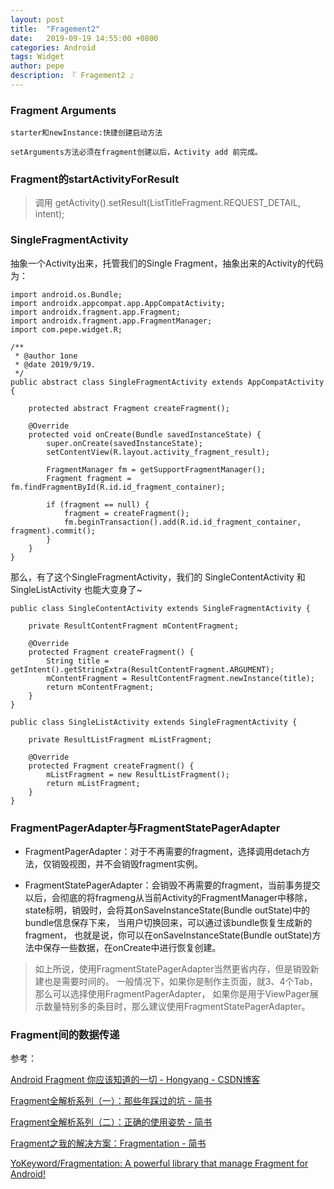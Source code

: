 ```yaml
---
layout: post
title:  "Fragement2"
date:   2019-09-19 14:55:00 +0800
categories: Android
tags: Widget
author: pepe
description: 『 Fragement2 』
---
```


### **Fragment Arguments**

```
starter和newInstance:快捷创建启动方法

setArguments方法必须在fragment创建以后，Activity add 前完成。
```

### **Fragment的startActivityForResult**

> 调用 getActivity().setResult(ListTitleFragment.REQUEST_DETAIL, intent);

### **SingleFragmentActivity**

抽象一个Activity出来，托管我们的Single Fragment，抽象出来的Activity的代码为：
```
import android.os.Bundle;
import androidx.appcompat.app.AppCompatActivity;
import androidx.fragment.app.Fragment;
import androidx.fragment.app.FragmentManager;
import com.pepe.widget.R;

/**
 * @author 1one
 * @date 2019/9/19.
 */
public abstract class SingleFragmentActivity extends AppCompatActivity {

    protected abstract Fragment createFragment();

    @Override
    protected void onCreate(Bundle savedInstanceState) {
        super.onCreate(savedInstanceState);
        setContentView(R.layout.activity_fragment_result);

        FragmentManager fm = getSupportFragmentManager();
        Fragment fragment = fm.findFragmentById(R.id.id_fragment_container);

        if (fragment == null) {
            fragment = createFragment();
            fm.beginTransaction().add(R.id.id_fragment_container, fragment).commit();
        }
    }
}
```

那么，有了这个SingleFragmentActivity，我们的 SingleContentActivity 和 SingleListActivity 也能大变身了~

```
public class SingleContentActivity extends SingleFragmentActivity {

    private ResultContentFragment mContentFragment;

    @Override
    protected Fragment createFragment() {
        String title = getIntent().getStringExtra(ResultContentFragment.ARGUMENT);
        mContentFragment = ResultContentFragment.newInstance(title);
        return mContentFragment;
    }
}

public class SingleListActivity extends SingleFragmentActivity {

    private ResultListFragment mListFragment;

    @Override
    protected Fragment createFragment() {
        mListFragment = new ResultListFragment();
        return mListFragment;
    }
}
```

### **FragmentPagerAdapter与FragmentStatePagerAdapter**

* FragmentPagerAdapter：对于不再需要的fragment，选择调用detach方法，仅销毁视图，并不会销毁fragment实例。

* FragmentStatePagerAdapter：会销毁不再需要的fragment，当前事务提交以后，会彻底的将fragmeng从当前Activity的FragmentManager中移除，
  state标明，销毁时，会将其onSaveInstanceState(Bundle outState)中的bundle信息保存下来，
  当用户切换回来，可以通过该bundle恢复生成新的fragment，
  也就是说，你可以在onSaveInstanceState(Bundle outState)方法中保存一些数据，在onCreate中进行恢复创建。

> 如上所说，使用FragmentStatePagerAdapter当然更省内存，但是销毁新建也是需要时间的。
  一般情况下，如果你是制作主页面，就3、4个Tab，那么可以选择使用FragmentPagerAdapter，
  如果你是用于ViewPager展示数量特别多的条目时，那么建议使用FragmentStatePagerAdapter。


### **Fragment间的数据传递**


参考：

[Android Fragment 你应该知道的一切 - Hongyang - CSDN博客](https://blog.csdn.net/lmj623565791/article/details/42628537)


[Fragment全解析系列（一）：那些年踩过的坑 - 简书](https://www.jianshu.com/p/d9143a92ad94)

[Fragment全解析系列（二）：正确的使用姿势 - 简书](https://www.jianshu.com/p/fd71d65f0ec6)

[Fragment之我的解决方案：Fragmentation - 简书](https://www.jianshu.com/p/38f7994faa6b)

[YoKeyword/Fragmentation: A powerful library that manage Fragment for Android!](https://github.com/YoKeyword/Fragmentation)

